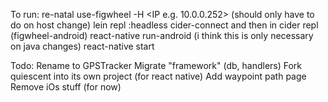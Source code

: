 To run:
re-natal use-figwheel -H <IP e.g. 10.0.0.252> (should only have to do on host change)
lein repl :headless
cider-connect and then in cider repl (figwheel-android)
react-native run-android (i think this is only necessary on java changes)
react-native start

Todo:
Rename to GPSTracker
Migrate "framework" (db, handlers)
Fork quiescent into its own project (for react native)
Add waypoint path page
Remove iOs stuff (for now)
